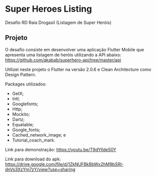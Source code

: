 # Super Heroes Listing
Desafio RD Raia Drogasil (Listagem de Super Heróis)

## Projeto

O desafio consiste em desenvolver uma aplicação Flutter Mobile que apresenta uma listagem de heróis utilizando a API abaixo:
https://github.com/akabab/superhero-api/tree/master/api


Utilizei neste projeto o Flutter na versão 2.0.6 e Clean Architecture como Design Pattern.

Packages utilizados:
  - GetX;
  - Intl; 
  - Googlefonts;
  - Http;
  - Mockito;
  - Dartz;
  - Equatable;
  - Google_fonts;
  - Cached_network_image; e
  - Tutorial_coach_mark.

Link para demonstração: https://youtu.be/T9dYlldeS0Y

Link para download do apk: https://drive.google.com/file/d/1ZkNUFBkBbWx2hM9bSRI-dnVs3XzYm7zY/view?usp=sharing



